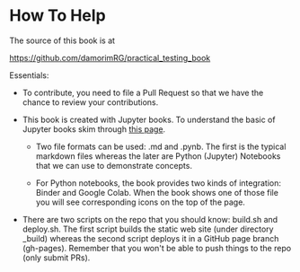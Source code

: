 How To Help
===========

The source of this book is at

  <a href="https://github.com/damorimRG/practical_testing_book">https://github.com/damorimRG/practical_testing_book</a>

Essentials:

* To contribute, you need to file a Pull Request so that we have the
  chance to review your contributions.

* This book is created with Jupyter books. To understand the basic of
  Jupyter books skim through <a
  href="https://jupyterbook.org/start/overview.html">this page</a>.

  * Two file formats can be used: .md and .pynb. The first is the
  typical markdown files whereas the later are Python (Jupyter)
  Notebooks that we can use to demonstrate concepts.

  * For Python notebooks, the book provides two kinds of integration:
  Binder and Google Colab. When the book shows one of those file you
  will see corresponding icons on the top of the page.

* There are two scripts on the repo that you should know: build.sh and
  deploy.sh. The first script builds the static web site (under
  directory _build) whereas the second script deploys it in a GitHub
  page branch (gh-pages). Remember that you won't be able to push
  things to the repo (only submit PRs).



